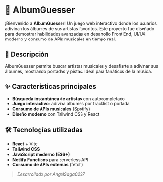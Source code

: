 # 🎵 AlbumGuesser

¡Bienvenido a **AlbumGuesser**! Un juego web interactivo donde los usuarios adivinan los álbumes de sus artistas favoritos. Este proyecto fue diseñado para demostrar habilidades avanzadas en desarrollo Front End, UI/UX moderno y consumo de APIs musicales en tiempo real.

## 🚀 Descripción
AlbumGuesser permite buscar artistas musicales y desafiarte a adivinar sus álbumes, mostrando portadas y pistas. Ideal para fanáticos de la música.

## ✨ Características principales
- **Búsqueda instantánea de artistas** con autocompletado
- **Juego interactivo**: adivina álbumes por tracklist o portada
- **Consumo de APIs musicales** (Spotify)
- **Diseño moderno** con Tailwind CSS y React

## 🛠️ Tecnologías utilizadas
- **React** + Vite
- **Tailwind CSS**
- **JavaScript moderno (ES6+)**
- **Netlify Functions** para serverless API
- **Consumo de APIs externas** (fetch)

> _Desarrollado por AngelSaga0297_
